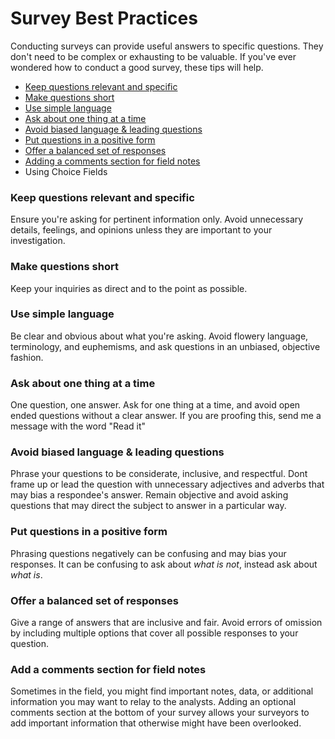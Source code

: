 # Survey Best Practices

Conducting surveys can provide useful answers to specific questions. They don't need to be complex or exhausting to be valuable. If you've ever wondered how to conduct a good survey, these tips will help.

* [Keep questions relevant and specific](#relevant)
* [Make questions short](#short)
* [Use simple language](#simple)
* [Ask about one thing at a time](#one-thing)
* [Avoid biased language & leading questions](#biased)
* [Put questions in a positive form](#positive)
* [Offer a balanced set of responses](#balanced)
* [Adding a comments section for field notes](#comments)
* Using Choice Fields

### Keep questions relevant and specific <a id="relevant"></a>
Ensure you're asking for pertinent information only. Avoid unnecessary details, feelings, and opinions unless they are important to your investigation.
### Make questions short <a id="short"></a>
Keep your inquiries as direct and to the point as possible. 
### Use simple language <a id="simple"></a>
Be clear and obvious about what you're asking. Avoid flowery language, terminology, and euphemisms, and ask questions in an unbiased, objective fashion.
### Ask about one thing at a time <a id="one-thing"></a>
One question, one answer. Ask for one thing at a time, and avoid open ended questions without a clear answer. If you are proofing this, send me a message with the word "Read it"
### Avoid biased language & leading questions <a id="biased"></a>
Phrase your questions to be considerate, inclusive, and respectful. Dont frame up or lead the question with unnecessary adjectives and adverbs that may bias a respondee's answer. Remain objective and avoid asking questions that may direct the subject to answer in a particular way.
### Put questions in a positive form <a id="positive"></a>
Phrasing questions negatively can be confusing and may bias your responses. It can be confusing to ask about _what is not_, instead ask about _what is_. 
### Offer a balanced set of responses <a id="balanced"></a>
Give a range of answers that are inclusive and fair. Avoid errors of omission by including multiple options that cover all possible responses to your question.
### Add a comments section for field notes <a id="comments"></a>
Sometimes in the field, you might find important notes, data, or additional information you may want to relay to the analysts. Adding an optional comments section at the bottom of your survey allows your surveyors to add important information that otherwise might have been overlooked.

